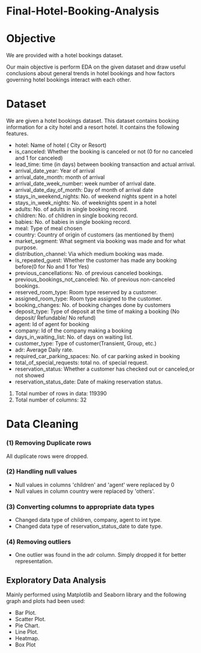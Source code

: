 # Final-Hotel-Booking-Analysis

# Objective
We are provided with a hotel bookings dataset.

Our main objective is perform EDA on the given dataset and draw useful conclusions about general trends in hotel bookings and how factors governing hotel bookings interact with each other.

# Dataset
We are given a hotel bookings dataset. This dataset contains booking information for a city hotel and a resort hotel. It contains the following features.

- hotel: Name of hotel ( City or Resort)
- is_canceled: Whether the booking is canceled or not (0 for no canceled and 1 for canceled)
- lead_time: time (in days) between booking transaction and actual arrival.
- arrival_date_year: Year of arrival
- arrival_date_month: month of arrival
- arrival_date_week_number: week number of arrival date.
- arrival_date_day_of_month: Day of month of arrival date
- stays_in_weekend_nights: No. of weekend nights spent in a hotel
- stays_in_week_nights: No. of weeknights spent in a hotel
- adults: No. of adults in single booking record.
- children: No. of children in single booking record.
- babies: No. of babies in single booking record. 
- meal: Type of meal chosen 
- country: Country of origin of customers (as mentioned by them)
- market_segment: What segment via booking was made and for what purpose.
- distribution_channel: Via which medium booking was made.
- is_repeated_guest: Whether the customer has made any booking before(0 for No and 1 for 
                     Yes)
- previous_cancellations: No. of previous canceled bookings.
- previous_bookings_not_canceled: No. of previous non-canceled bookings.
- reserved_room_type: Room type reserved by a customer.
- assigned_room_type: Room type assigned to the customer.
- booking_changes: No. of booking changes done by customers
- deposit_type: Type of deposit at the time of making a booking (No deposit/ Refundable/ No refund)
- agent: Id of agent for booking
- company: Id of the company making a booking
- days_in_waiting_list: No. of days on waiting list.
- customer_type: Type of customer(Transient, Group, etc.)
- adr: Average Daily rate.
- required_car_parking_spaces: No. of car parking asked in booking
- total_of_special_requests: total no. of special request.
- reservation_status: Whether a customer has checked out or canceled,or not showed 
- reservation_status_date: Date of making reservation status.

1. Total number of rows in data: 119390
2. Total number of columns: 32

# Data Cleaning
### (1) Removing Duplicate rows
All duplicate rows were dropped.

### (2) Handling null values
- Null values in columns 'children' and 'agent' were replaced by 0
- Null values in column country were replaced by 'others'.

### (3) Converting columns to appropriate data types
- Changed data type of children, company, agent to int type.
- Changed data type of reservation_status_date to date type.

### (4) Removing outliers
- One outlier was found in the adr column. Simply dropped it for better representation.

## Exploratory Data Analysis

Mainly performed using Matplotlib and Seaborn library and the following graph and plots had been used:

- Bar Plot.
- Scatter Plot.
- Pie Chart.
- Line Plot.
- Heatmap.
- Box Plot
